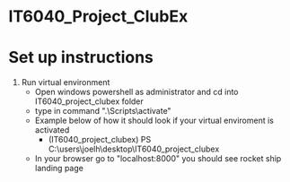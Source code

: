 # IT6040_Project_ClubEx

# Set up instructions
1. Run virtual environment
	- Open windows powershell as administrator and cd into IT6040_project_clubex folder
	- type in command ".\Scripts\activate"
	- Example below of how it should look if your virtual enviroment is activated
		- (IT6040_project_clubex) PS C:\users\joelh\desktop\IT6040_project_clubex
	- In your browser go to "localhost:8000" you should see rocket ship landing page
